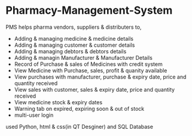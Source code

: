 # Pharmacy-Management-System

PMS helps pharma vendors, suppliers & distributers to,
- Adding & managing medicine & medicine details
- Adding & managing customer & customer details 
- Adding & managing debtors & debtors details
- Adding & managin Manufacturer & Manufacturer Details
- Record of Purchase & sales of Medicines with credit system
- View Medicine with Purchase, sales, profit & quanity available 
- View purchases with manufacturer, purchase & expiry date, price and quantity received
- View sales with customer, sales & expiry date, price and quantity received
- View medicine stock & expiry dates
- Warning tab on expired, expiring soon & out of stock
- multi-user login 


used Python, html & css(in QT Desginer) and SQL Database


